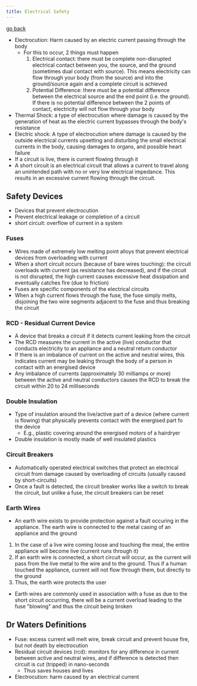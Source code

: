 ```yaml
---
title: Electrical Safety
---
```


[go back](archive/11Subjects/11Physics.md)

- Electrocution: Harm caused by an electric current passing through the body
	- For this to occur, 2 things must happen
		1. Electrical contact: there must be complete non-disrupted electrical contact between you, the source, and the ground (sometimes dual contact with source). This means electricity can flow through your body (from the source) and into the ground/source again and a complete circuit is achieved
		2. Potential Difference: there must be a potential difference between the electrical source and the end point (i.e. the ground). If there is no potential difference between the 2 points of contact, electricity will not flow through your body
- Thermal Shock: a type of electrocution where damage is caused by the generation of heat as the electric current bypasses through the body's resistance
- Electric shock: A type of electrocution where damage is caused by the outside electrical currents upsetting and disturbing the small electrical currents in the body, causing damages to organs, and possible heart failure
- If a circuit is live, there is current flowing through it
- A short circuit is an electrical circuit that allows a current to travel along an unintended path with no or very low electrical impedance. This results in an excessive current flowing through the circuit.

## Safety Devices
- Devices that prevent electrocution
- Prevent electrical leakage or completion of a circuit
- short circuit: overflow of current in a system

### Fuses
- Wires made of extremely low melting point alloys that prevent electrical devices from overloading with current
- When a short circuit occurs (because of bare wires touching): the circuit overloads with current (as resistance has decreased), and if the circuit is not disrupted, the high current causes excessive heat dissipation and eventually catches fire (due to friction)
- Fuses are specific components of the electrical circuits
- When a high current flows through the fuse, the fuse simply melts, disjoining the two wire segments adjacent to the fuse and thus breaking the circuit

### RCD - Residual Current Device
- A device that breaks a circuit if it detects current leaking from the circuit
- The RCD measures the current in the active (live) conductor that conducts electricity to an appliance and a neutral return conductor
- If there is an imbalance of current on the active and neutral wires, this indicates current may be leaking through the body of a person in contact with an energised device
- Any imbalance of currents (approximately 30 milliamps or more) between the active and neutral conductors causes the RCD to break the circuit within 20 to 24 milliseconds

### Double Insulation
- Type of insulation around the live/active part of a device (where current is flowing) that physically prevents contact with the energised part fo the device
	- E.g., plastic covering around the energised motors of a hairdryer
- Double insulation is mostly made of well insulated plastics

### Circuit Breakers
- Automatically operated electrical switches that protect an electrical circuit from damage caused by overloading of circuits (usually caused by short-circuits)
- Once a fault is detected, the circuit breaker works like a switch to break the circuit, but unlike a fuse, the circuit breakers can be reset

### Earth Wires
- An earth wire exists to provide protection against a fault occuring in the appliance. The earth wire is connected to the metal casing of an appliance and the ground
1. In the case of a live wire coming loose and touching the meal, the entire appliance will become live (current runs through it)
2. If an earth wire is connected, a short circuit will occur, as the current will pass from the live metal to the wire and to the ground. Thus if a human touched the appliance, current will not flow through them, but directly to the ground
3. Thus, the earth wire protects the user
- Earth wires are commonly used in association with a fuse as due to the short circuit occurring, there will be a current overload leading to the fuse "blowing" and thus the circuit being broken

## Dr Waters Definitions

- Fuse: excess current will melt wire, break circuit and prevent house fire, but not death by electrocution
- Residual circuit devices (rcd): monitors for any difference in current between active and neutral wires, and if difference is detected then circuit is cut (tripped) in nano-seconds
	- Thus saves houses and lives
- Electrocution: harm caused by an electrical current

